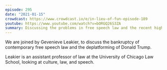 ```yaml
---
episode: 295
date: "2021-01-15"
crowdcast: https://www.crowdcast.io/e/in-lieu-of-fun-episode-189
youtube: https://www.youtube.com/watch?v=bORGQ26S3ZA
summary: Discussing the problems in free speech law and the recent high-profile deplatformings
---
```

We are joined by Gevenieve Leakier, to discuss the bankruptcy of contemporary
free speech law and the deplatforming of Donald Trump.

Leakier is an assistant professor of law at the University of Chicago Law
School, looking at culture, law, and speech.
